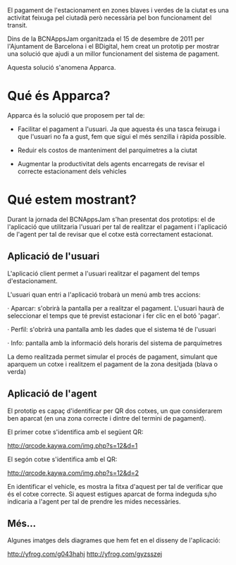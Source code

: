 El pagament de l'estacionament en zones blaves i verdes de la ciutat es una activitat feixuga pel ciutadà però necessària pel bon funcionament del transit.

Dins de la BCNAppsJam organitzada el 15 de desembre de 2011 per l'Ajuntament de Barcelona i el BDigital, hem creat un prototip per mostrar una solució que ajudi a un millor funcionament del sistema de pagament.

Aquesta solució s'anomena Apparca.

# Qué és Apparca? #

Apparca és la solució que proposem per tal de:

  * Facilitar el pagament a l'usuari. Ja que aquesta és una tasca feixuga i que l'usuari no fa a gust, fem que sigui el més senzilla i ràpida possible.

  * Reduir els costos de manteniment del parquímetres a la ciutat

  * Augmentar la productivitat dels agents encarregats de revisar el correcte estacionament dels vehicles

# Qué estem mostrant? #

Durant la jornada del BCNAppsJam s'han presentat dos prototips: el de l'aplicació que utilitzaria l'usuari per tal de realitzar el pagament i l'aplicació de l'agent per tal de  revisar que el cotxe està correctament estacionat.



## Aplicació de l'usuari ##

L'aplicació client permet a l'usuari realitzar el pagament del temps d'estacionament.

L'usuari quan entri a l'aplicació trobarà un menú amb tres accions:

· Aparcar: s'obrirà la pantalla per a realitzar el pagament. L'usuari haurà de seleccionar el temps que té previst estacionar i fer clic en el botó 'pagar'.

· Perfil: s'obrirà una pantalla amb les dades que el sistema té de l'usuari

· Info: pantalla amb la informació dels horaris del sistema de parquímetres

La demo realitzada permet simular el procés de pagament, simulant que aparquem un cotxe i realitzem el pagament de la zona desitjada (blava o verda)

## Aplicació de l'agent ##

El prototip es capaç d'identificar per QR dos cotxes, un que considerarem ben aparcat (en una zona correcte i dintre del termini de pagament).

El primer cotxe s'identifica amb el següent QR:

http://qrcode.kaywa.com/img.php?s=12&d=1

El segón cotxe s'identifica amb el QR:

http://qrcode.kaywa.com/img.php?s=12&d=2

En identificar el vehicle, es mostra la fitxa d'aquest per tal de verificar que és el cotxe correcte. Si aquest estigues aparcat de forma indeguda s¡ho indicaria a l'agent per tal de prendre les mides necessàries.


## Més... ##

Algunes imatges dels diagrames que hem fet en el disseny de l'aplicació:

http://yfrog.com/g043hahj
http://yfrog.com/gyzsszej